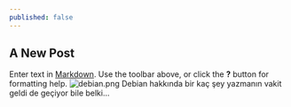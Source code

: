 ```yaml
---
published: false
---
```

## A New Post

Enter text in [Markdown](http://daringfireball.net/projects/markdown/). Use the toolbar above, or click the **?** button for formatting help.
![debian.png]({{site.baseurl}}/_posts/debian.png)
Debian hakkında bir kaç şey yazmanın vakit geldi de geçiyor bile belki...